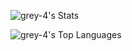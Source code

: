 ![grey-4's Stats](https://github-readme-stats.vercel.app/api?username=grey-4&theme=nord&show_icons=true&hide_border=true&count_private=true)

![grey-4's Top Languages](https://github-readme-stats.vercel.app/api/top-langs/?username=grey-4&theme=nord&show_icons=true&hide_border=true&layout=compact)
